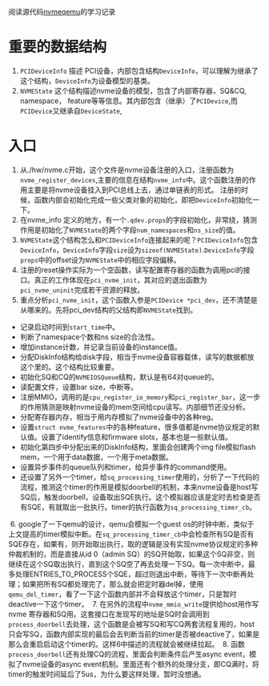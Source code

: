阅读源代码[nvmeqemu](../../nvmeqemu)的学习记录

# 重要的数据结构

  1. `PCIDeviceInfo` 描述 PCI设备，内部包含结构`DeviceInfo`，可以理解为继承了这个结构，`DeviceInfo`为设备模型的基类。
  2. `NVMEState` 这个结构描述nvme设备的模型，包含了内部寄存器，SQ&CQ, namespace， feature等等信息。其内部包含（继承）了`PCIDevice`,而`PCIDevice`又继承自`DeviceState`,

# 入口
  1. 从./hw/nvme.c开始，这个文件是nvme设备注册的入口，注册函数为`nvme_register_devices`,主要的信息在结构`nvme_info`中。这个函数注册的作用主要是将nvme设备挂入到PCI总线上去，通过单链表的形式。 注册的时候，函数内部会初始化完成一些父类对象的初始化，即把`DeviceInfo`初始化一下。
  2. 在nvme_info 定义的地方，有一个`.qdev.props`的字段初始化，非常绕，猜测作用是初始化了`NVMEState`的两个字段`num_namespaces`和`ns_size`的值。
  3. `NVMEState`这个结构怎么和`PCIDeviceInfo`连接起来的呢？`PCIDeviceInfo`包含 `DeviceInfo`，`DeviceInfo`字段`size`设为`sizeof(NVMEState)`.`DeviceInfo`字段`props`中的offset设为`NVMEState`中的相应字段偏移。
  4. 注册的reset操作实际为一个空函数，读写配置寄存器的函数为调用pci的接口。真正的工作体现在`pci_nvme_init`，其对应的退出函数为`pci_nvme_uninit`完成若干资源的释放。
  5. 重点分析`pci_nvme_init`，这个函数入参是`PCIDevice *pci_dev`，还不清楚是从哪来的。先将pci_dev结构的父结构即`NVMEState`找到。

 * 记录启动时间到`start_time`中。
 * 判断了namespace个数和ns size的合法性。
 * 增加instance计数，并记录当前设备的instance值。
 * 分配DiskInfo结构给disk字段，相当于nvme设备容器载体，读写的数据都放这个里的。这个结构比较重要。
 * 初始化SQ和CQ的`NVMEIOSQueue`结构，默认是有64对queue的。
 * 读配置文件，设置bar size，中断等。
 * 注册MMIO，调用的是`cpu_register_io_memory`和`pci_register_bar`，这一步的作用猜测是映射nvme设备的mem空间给cpu读写。内部细节还没分析。
 * 分配寄存器内存，相当于用内存模拟了nvme设备中的各种reg。
 * 设置`struct nvme_features`中的各种feature，很多值都是nvme协议规定的默认值。设置了identify信息和firmware slots，基本也是一些默认值。
 * 初始化第四步中分配出来的DiskInfo结构，里面会创建两个img file模拟flash mem，一个用于data数据，一个用于meta数据。
 * 设置异步事件的queue队列和timer，给异步事件的command使用。
 * 还设置了另外一个timer，给`sq_processing_timer`使用的，分析了一下代码的流程，推测这个timer的作用是模拟doorbell的机制，本来nvme设备是host写SQ后，触发doorbell，设备取出SQE执行。这个模拟器应该是定时去检查是否有SQE，有就取出一批执行。timer的执行函数为`sq_processing_timer_cb`。
  
  6. google了一下qemu的设计，qemu会模拟一个guest os的时钟中断，类似于上文提高的timer模拟中断。在`sq_processing_timer_cb`中会检查所有SQ是否有SQE存在，如果有，则开始取出执行，取的逻辑是没有实现nvme协议规定的多种仲裁机制的，而是直接从id 0（admin SQ）的SQ开始取，如果这个SQ非空，则继续在这个SQ取出执行，直到这个SQ空了再去处理一下SQ。每一次中断中，最多处理ENTRIES_TO_PROCESS个SQE，超过则退出中断，等待下一次中断再处理；如果把所有SQ都处理完了，那么就会把定时器del掉，使用`qemu_del_timer`，看了一下这个函数内部并不会释放这个timer，只是暂时deactive一下这个timer。 
  7. 在另外的流程中`nvme_mmio_write`提供给host用作写nvme 寄存器和SQ用。这套接口在发现写的地址是SQ时会调用到`process_doorbell`去处理，这个函数是会被写SQ和写CQ两套流程复用的，host只会写SQ，函数内部实现的最后会去判断当前的timer是否被deactive了，如果是那么会重启启动这个timer的。这样6中描述的流程就会被继续拉起。
  8. 函数`process_doorbell`还有处理CQ的流程，里面会判断条件后产生async event，模拟了nvme设备的async event机制。里面还有个额外的处理分支，即CQ满时，将timer的触发时间延后了5us，为什么要这样处理，暂时没想通。
